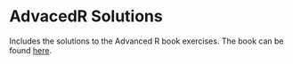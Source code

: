 # AdvacedR Solutions
Includes the solutions to the Advanced R book exercises. The book can be found [here](http://adv-r.had.co.nz/).
